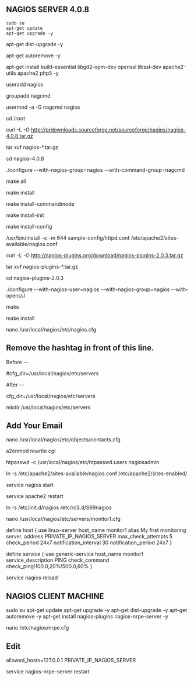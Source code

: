 NAGIOS SERVER 4.0.8
-------------------
```
sudo su
apt-get update
apt-get upgrade -y
```
apt-get dist-upgrade -y

apt-get autoremove -y

apt-get install build-essential libgd2-xpm-dev openssl libssl-dev apache2-utils apache2 php5 -y

useradd nagios

groupadd nagcmd

usermod -a -G nagcmd nagios

cd /root

curl -L -O http://prdownloads.sourceforge.net/sourceforge/nagios/nagios-4.0.8.tar.gz

tar xvf nagios-*.tar.gz

cd nagios-4.0.8

./configure --with-nagios-group=nagios --with-command-group=nagcmd

make all

make install

make install-commandmode

make install-init

make install-config

/usr/bin/install -c -m 644 sample-config/httpd.conf /etc/apache2/sites-available/nagios.conf

curl -L -O http://nagios-plugins.org/download/nagios-plugins-2.0.3.tar.gz

tar xvf nagios-plugins-*.tar.gz

cd nagios-plugins-2.0.3

./configure --with-nagios-user=nagios --with-nagios-group=nagios --with-openssl

make

make install

nano /usr/local/nagios/etc/nagios.cfg

Remove the hashtag in front of this line. 
----------------------------------------

Before --

#cfg_dir=/usr/local/nagios/etc/servers

After --

cfg_dir=/usr/local/nagios/etc/servers

mkdir /usr/local/nagios/etc/servers

Add Your Email
--------------

nano /usr/local/nagios/etc/objects/contacts.cfg

a2enmod rewrite cgi

htpasswd -c /usr/local/nagios/etc/htpasswd.users nagiosadmin

ln -s /etc/apache2/sites-available/nagios.conf /etc/apache2/sites-enabled/

service nagios start

service apache2 restart

ln -s /etc/init.d/nagios /etc/rcS.d/S99nagios

nano /usr/local/nagios/etc/servers/monitor1.cfg

define host {
        use                             linux-server
        host_name                       monitor1 
        alias                           My first monitoring server.
        address                         PRIVATE_IP_NAGIOS_SERVER
        max_check_attempts              5
        check_period                    24x7
        notification_interval           30
        notification_period             24x7
}

define service {
        use                             generic-service
        host_name                       monitor1
        service_description             PING
        check_command                   check_ping!100.0,20%!500.0,60%
}

service nagios reload

NAGIOS CLIENT MACHINE
---------------------
sudo su
apt-get update
apt-get upgrade -y
apt-get dist-upgrade -y
apt-get autoremove -y
apt-get install nagios-plugins nagios-nrpe-server -y

nano /etc/nagios/nrpe.cfg

Edit
----
allowed_hosts=127.0.0.1 PRIVATE_IP_NAGIOS_SERVER

service nagios-nrpe-server restart

